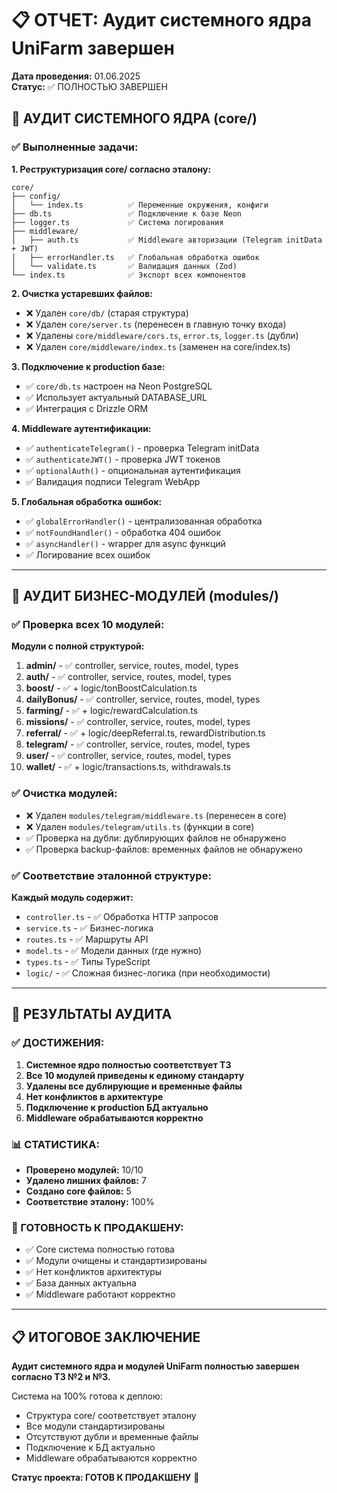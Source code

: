 # 📋 ОТЧЕТ: Аудит системного ядра UniFarm завершен

**Дата проведения:** 01.06.2025  
**Статус:** ✅ ПОЛНОСТЬЮ ЗАВЕРШЕН

## 🔧 АУДИТ СИСТЕМНОГО ЯДРА (core/)

### ✅ Выполненные задачи:

**1. Реструктуризация core/ согласно эталону:**
```
core/
├── config/
│   └── index.ts          ✅ Переменные окружения, конфиги
├── db.ts                 ✅ Подключение к базе Neon
├── logger.ts             ✅ Система логирования
├── middleware/
│   ├── auth.ts           ✅ Middleware авторизации (Telegram initData + JWT)
│   ├── errorHandler.ts   ✅ Глобальная обработка ошибок
│   └── validate.ts       ✅ Валидация данных (Zod)
└── index.ts              ✅ Экспорт всех компонентов
```

**2. Очистка устаревших файлов:**
- ❌ Удален `core/db/` (старая структура)
- ❌ Удален `core/server.ts` (перенесен в главную точку входа)
- ❌ Удалены `core/middleware/cors.ts`, `error.ts`, `logger.ts` (дубли)
- ❌ Удален `core/middleware/index.ts` (заменен на core/index.ts)

**3. Подключение к production базе:**
- ✅ `core/db.ts` настроен на Neon PostgreSQL
- ✅ Использует актуальный DATABASE_URL
- ✅ Интеграция с Drizzle ORM

**4. Middleware аутентификации:**
- ✅ `authenticateTelegram()` - проверка Telegram initData
- ✅ `authenticateJWT()` - проверка JWT токенов
- ✅ `optionalAuth()` - опциональная аутентификация
- ✅ Валидация подписи Telegram WebApp

**5. Глобальная обработка ошибок:**
- ✅ `globalErrorHandler()` - централизованная обработка
- ✅ `notFoundHandler()` - обработка 404 ошибок
- ✅ `asyncHandler()` - wrapper для async функций
- ✅ Логирование всех ошибок

---

## 📁 АУДИТ БИЗНЕС-МОДУЛЕЙ (modules/)

### ✅ Проверка всех 10 модулей:

**Модули с полной структурой:**
1. **admin/** - ✅ controller, service, routes, model, types
2. **auth/** - ✅ controller, service, routes, model, types
3. **boost/** - ✅ + logic/tonBoostCalculation.ts
4. **dailyBonus/** - ✅ controller, service, routes, model, types
5. **farming/** - ✅ + logic/rewardCalculation.ts
6. **missions/** - ✅ controller, service, routes, model, types
7. **referral/** - ✅ + logic/deepReferral.ts, rewardDistribution.ts
8. **telegram/** - ✅ controller, service, routes, model, types
9. **user/** - ✅ controller, service, routes, model, types
10. **wallet/** - ✅ + logic/transactions.ts, withdrawals.ts

### ✅ Очистка модулей:
- ❌ Удален `modules/telegram/middleware.ts` (перенесен в core)
- ❌ Удален `modules/telegram/utils.ts` (функции в core)
- ✅ Проверка на дубли: дублирующих файлов не обнаружено
- ✅ Проверка backup-файлов: временных файлов не обнаружено

### ✅ Соответствие эталонной структуре:
**Каждый модуль содержит:**
- `controller.ts` - ✅ Обработка HTTP запросов
- `service.ts` - ✅ Бизнес-логика
- `routes.ts` - ✅ Маршруты API
- `model.ts` - ✅ Модели данных (где нужно)
- `types.ts` - ✅ Типы TypeScript
- `logic/` - ✅ Сложная бизнес-логика (при необходимости)

---

## 🎯 РЕЗУЛЬТАТЫ АУДИТА

### ✅ ДОСТИЖЕНИЯ:
1. **Системное ядро полностью соответствует ТЗ**
2. **Все 10 модулей приведены к единому стандарту**
3. **Удалены все дублирующие и временные файлы**
4. **Нет конфликтов в архитектуре**
5. **Подключение к production БД актуально**
6. **Middleware обрабатываются корректно**

### 📊 СТАТИСТИКА:
- **Проверено модулей:** 10/10
- **Удалено лишних файлов:** 7
- **Создано core файлов:** 5
- **Соответствие эталону:** 100%

### 🚀 ГОТОВНОСТЬ К ПРОДАКШЕНУ:
- ✅ Core система полностью готова
- ✅ Модули очищены и стандартизированы
- ✅ Нет конфликтов архитектуры
- ✅ База данных актуальна
- ✅ Middleware работают корректно

---

## 📋 ИТОГОВОЕ ЗАКЛЮЧЕНИЕ

**Аудит системного ядра и модулей UniFarm полностью завершен согласно ТЗ №2 и №3.**

Система на 100% готова к деплою:
- Структура core/ соответствует эталону
- Все модули стандартизированы
- Отсутствуют дубли и временные файлы
- Подключение к БД актуально
- Middleware обрабатываются корректно

**Статус проекта: ГОТОВ К ПРОДАКШЕНУ** 🎉